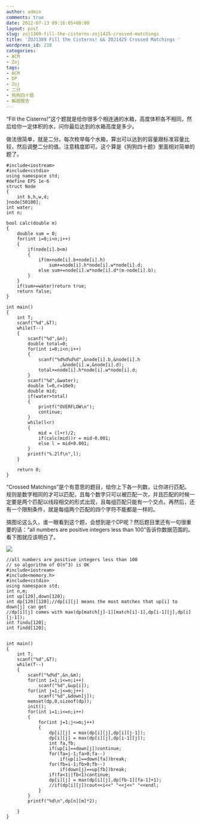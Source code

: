 ```yaml
---
author: admin
comments: true
date: 2012-07-13 09:16:05+00:00
layout: post
slug: zoj1389-fill-the-cisterns-zoj1425-crossed-matchings
title: 'ZOJ1389 Fill the Cisterns! && ZOJ1425 Crossed Matchings '
wordpress_id: 218
categories:
- ACM
- Zoj
tags:
- ACM
- DP
- Zoj
- 二分
- 狗狗四十题
- 解题报告
---
```


“Fill the Cisterns!”这个题就是给你很多个相连通的水箱，高度体积各不相同，然后给你一定体积的水，问你最后达到的水箱高度是多少。

做法很简单，就是二分。每次枚举每个水箱，算出可以达到的容量跟标准容量比较，然后调整二分的值。注意精度即可。这个算是《狗狗四十题》里面相对简单的题了。

```
#include<iostream>
#include<cstdio>
using namespace std;
#define EPS 1e-6
struct Node
{
	int b,h,w,d;
}node[50100];
int water;
int n;

bool calc(double m)
{
	double sum = 0;
	for(int i=0;i<n;i++)
	{
		if(node[i].b<m)
		{
			if(m>node[i].b+node[i].h)
				sum+=node[i].h*node[i].w*node[i].d;
			else sum+=node[i].w*node[i].d*(m-node[i].b);
		}
	}
	if(sum>=water)return true;
	return false;
}

int main()
{
	int T;
	scanf("%d",&T);
	while(T--)
	{
		scanf("%d",&n);
		double total=0;
		for(int i=0;i<n;i++)
		{
			scanf("%d%d%d%d",&node[i].b,&node[i].h
					,&node[i].w,&node[i].d);
			total+=node[i].h*node[i].w*node[i].d;
		}
		scanf("%d",&water);
		double l=0,r=10e9;
		double mid;
		if(water>total)
		{
			printf("OVERFLOW\n");
			continue;
		}
		while(l<r)
		{
			mid = (l+r)/2;
			if(calc(mid))r = mid-0.001;
			else l = mid+0.001;
		}
		printf("%.2lf\n",l);
	}

	return 0;
}
```


“Crossed Matchings”是个有意思的题目，给你上下各一列数，让你进行匹配。规则是数字相同的才可以匹配，且每个数字只可以被匹配一次，并且匹配的时候一定要是两个匹配以线段相交的形式出现，且每组匹配只能有一个交点。再然后，还有一个限制条件，就是每组两个匹配的四个字符不能都是一样的。

搞图论这么久，谁一眼看到这个题，会想到是个DP呢？然后题目里还有一句很重要的话：“all numbers are positive integers less than 100”告诉你数据范围的。看下图就应该明白了。

[![](http://wonderflow.info/wp-content/uploads/2012/07/zoj1425.png)](http://wonderflow.info/wp-content/uploads/2012/07/zoj1425.png)

```
//all numbers are positive integers less than 100
// so algorithm of O(n^3) is OK
#include<iostream>
#include<memory.h>
#include<cstdio>
using namespace std;
int n,m;
int up[120],down[120];
int dp[120][120];//dp[i][j] means the most matches that up[i] to down[j] can get
//dp[i][j] comes with max(dp[match[j]-1][match[i]-1],dp[i-1][j],dp[i][j-1]);
int findu[120];
int findd[120];


int main()
{
	int T;
	scanf("%d",&T);
	while(T--)
	{
		scanf("%d%d",&n,&m);
		for(int i=1;i<=n;i++)
			scanf("%d",&up[i]);
		for(int j=1;j<=m;j++)
			scanf("%d",&down[j]);
		memset(dp,0,sizeof(dp));
		init();
		for(int i=1;i<=n;i++)
		{
			for(int j=1;j<=m;j++)
			{
				dp[i][j] = max(dp[i][j],dp[i][j-1]);
				dp[i][j] = max(dp[i][j],dp[i-1][j]);
				int fa,fb;
				if(up[i]==down[j])continue;
				for(fa=j-1;fa>0;fa--)
					if(up[i]==down[fa])break;
				for(fb=i-1;fb>0;fb--)
					if(down[j]==up[fb])break;
				if(fa<1||fb<1)continue;
				dp[i][j] = max(dp[i][j],dp[fb-1][fa-1]+1);
				//if(dp[i][j])cout<<i<<" "<<j<<" "<<endl;
			}
		}
		printf("%d\n",dp[n][m]*2);

	}
}
```